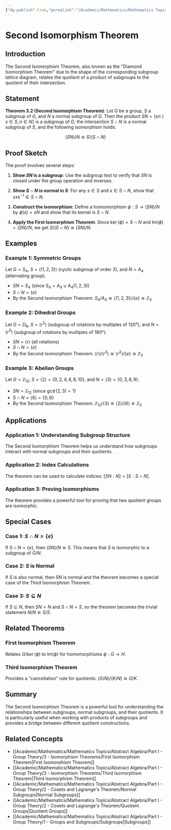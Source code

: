 ```yaml
---
{"dg-publish":true,"permalink":"/Academic/Mathematics/Mathematics Topics/Abstract Algebra/Part I - Group Theory/3 - Isomorphism Theorems/Second Isomorphism Theorem/"}
---
```



# Second Isomorphism Theorem

## Introduction

The Second Isomorphism Theorem, also known as the "Diamond Isomorphism Theorem" due to the shape of the corresponding subgroup lattice diagram, relates the quotient of a product of subgroups to the quotient of their intersection.

## Statement

**Theorem 3.2 (Second Isomorphism Theorem)**: Let $G$ be a group, $S$ a subgroup of $G$, and $N$ a normal subgroup of $G$. Then the product $SN = \{sn \mid s \in S, n \in N\}$ is a subgroup of $G$, the intersection $S \cap N$ is a normal subgroup of $S$, and the following isomorphism holds:

$$(SN)/N \cong S/(S \cap N)$$

## Proof Sketch

The proof involves several steps:

1. **Show $SN$ is a subgroup**: Use the subgroup test to verify that $SN$ is closed under the group operation and inverses.

2. **Show $S \cap N$ is normal in $S$**: For any $s \in S$ and $x \in S \cap N$, show that $sxs^{-1} \in S \cap N$.

3. **Construct the isomorphism**: Define a homomorphism $\phi: S \to (SN)/N$ by $\phi(s) = sN$ and show that its kernel is $S \cap N$.

4. **Apply the First Isomorphism Theorem**: Since $\ker(\phi) = S \cap N$ and $\text{Im}(\phi) = (SN)/N$, we get $S/(S \cap N) \cong (SN)/N$.

## Examples

### Example 1: Symmetric Groups

Let $G = S_4$, $S = \langle (1,2,3) \rangle$ (cyclic subgroup of order 3), and $N = A_4$ (alternating group).

- $SN = S_4$ (since $S_4 = A_4 \cup A_4(1,2,3)$)
- $S \cap N = \{e\}$
- By the Second Isomorphism Theorem: $S_4/A_4 \cong \langle (1,2,3) \rangle / \{e\} \cong \mathbb{Z}_3$

### Example 2: Dihedral Groups

Let $G = D_6$, $S = \langle r^2 \rangle$ (subgroup of rotations by multiples of $120°$), and $N = \langle r^3 \rangle$ (subgroup of rotations by multiples of $180°$).

- $SN = \langle r \rangle$ (all rotations)
- $S \cap N = \{e\}$
- By the Second Isomorphism Theorem: $\langle r \rangle / \langle r^3 \rangle \cong \langle r^2 \rangle / \{e\} \cong \mathbb{Z}_3$

### Example 3: Abelian Groups

Let $G = \mathbb{Z}_{12}$, $S = \langle 2 \rangle = \{0, 2, 4, 6, 8, 10\}$, and $N = \langle 3 \rangle = \{0, 3, 6, 9\}$.

- $SN = \mathbb{Z}_{12}$ (since $\gcd(2, 3) = 1$)
- $S \cap N = \langle 6 \rangle = \{0, 6\}$
- By the Second Isomorphism Theorem: $\mathbb{Z}_{12} / \langle 3 \rangle \cong \langle 2 \rangle / \langle 6 \rangle \cong \mathbb{Z}_3$

## Applications

### Application 1: Understanding Subgroup Structure

The Second Isomorphism Theorem helps us understand how subgroups interact with normal subgroups and their quotients.

### Application 2: Index Calculations

The theorem can be used to calculate indices: $[SN : N] = [S : S \cap N]$.

### Application 3: Proving Isomorphisms

The theorem provides a powerful tool for proving that two quotient groups are isomorphic.

## Special Cases

### Case 1: $S \cap N = \{e\}$

If $S \cap N = \{e\}$, then $(SN)/N \cong S$. This means that $S$ is isomorphic to a subgroup of $G/N$.

### Case 2: $S$ is Normal

If $S$ is also normal, then $SN$ is normal and the theorem becomes a special case of the Third Isomorphism Theorem.

### Case 3: $S \subseteq N$

If $S \subseteq N$, then $SN = N$ and $S \cap N = S$, so the theorem becomes the trivial statement $N/N \cong S/S$.

## Related Theorems

### First Isomorphism Theorem
Relates $G/\ker(\phi)$ to $\text{Im}(\phi)$ for homomorphisms $\phi: G \to H$.

### Third Isomorphism Theorem
Provides a "cancellation" rule for quotients: $(G/N)/(K/N) \cong G/K$.

## Summary

The Second Isomorphism Theorem is a powerful tool for understanding the relationships between subgroups, normal subgroups, and their quotients. It is particularly useful when working with products of subgroups and provides a bridge between different quotient constructions.

## Related Concepts

- [[Academic/Mathematics/Mathematics Topics/Abstract Algebra/Part I - Group Theory/3 - Isomorphism Theorems/First Isomorphism Theorem\|First Isomorphism Theorem]]
- [[Academic/Mathematics/Mathematics Topics/Abstract Algebra/Part I - Group Theory/3 - Isomorphism Theorems/Third Isomorphism Theorem\|Third Isomorphism Theorem]]
- [[Academic/Mathematics/Mathematics Topics/Abstract Algebra/Part I - Group Theory/2 - Cosets and Lagrange's Theorem/Normal Subgroups\|Normal Subgroups]]
- [[Academic/Mathematics/Mathematics Topics/Abstract Algebra/Part I - Group Theory/2 - Cosets and Lagrange's Theorem/Quotient Groups\|Quotient Groups]]
- [[Academic/Mathematics/Mathematics Topics/Abstract Algebra/Part I - Group Theory/1 - Groups and Subgroups/Subgroups\|Subgroups]] 
